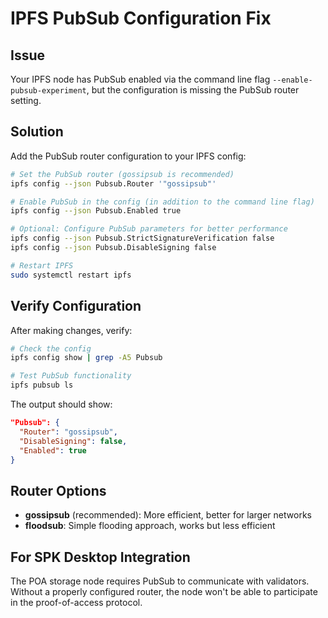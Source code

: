 # IPFS PubSub Configuration Fix

## Issue

Your IPFS node has PubSub enabled via the command line flag `--enable-pubsub-experiment`, but the configuration is missing the PubSub router setting.

## Solution

Add the PubSub router configuration to your IPFS config:

```bash
# Set the PubSub router (gossipsub is recommended)
ipfs config --json Pubsub.Router '"gossipsub"'

# Enable PubSub in the config (in addition to the command line flag)
ipfs config --json Pubsub.Enabled true

# Optional: Configure PubSub parameters for better performance
ipfs config --json Pubsub.StrictSignatureVerification false
ipfs config --json Pubsub.DisableSigning false

# Restart IPFS
sudo systemctl restart ipfs
```

## Verify Configuration

After making changes, verify:

```bash
# Check the config
ipfs config show | grep -A5 Pubsub

# Test PubSub functionality
ipfs pubsub ls
```

The output should show:
```json
"Pubsub": {
  "Router": "gossipsub",
  "DisableSigning": false,
  "Enabled": true
}
```

## Router Options

- **gossipsub** (recommended): More efficient, better for larger networks
- **floodsub**: Simple flooding approach, works but less efficient

## For SPK Desktop Integration

The POA storage node requires PubSub to communicate with validators. Without a properly configured router, the node won't be able to participate in the proof-of-access protocol.